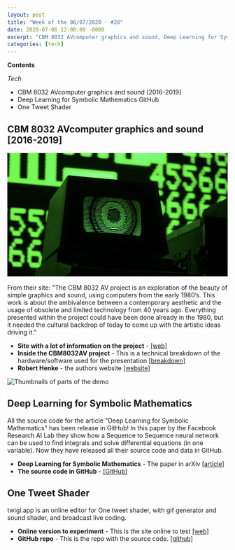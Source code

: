 ```yaml
---
layout: post
title: "Week of the 06/07/2020 - #28"
date: 2020-07-06 12:00:00 -0000
excerpt: "CBM 8032 AVcomputer graphics and sound, Deep Learning for Symbolic Mathematics GitHub, One Tweet Shader"
categories: [tech]
---
```


**Contents**

*Tech*

- CBM 8032 AVcomputer graphics and sound [2016-2019]
- Deep Learning for Symbolic Mathematics GitHub
- One Tweet Shader


## CBM 8032 AVcomputer graphics and sound [2016-2019]

![Computer art](/assets/imgs/2020-07-06/cbm8032av.jpg)

From their site: "The CBM 8032 AV project is an exploration of the beauty of simple graphics and sound, using computers from the early 1980’s. This work is about the ambivalence between a contemporary aesthetic and the usage of obsolete and limited technology from 40 years ago. Everything presented within the project could have been done already in the 1980, but it needed the cultural backdrop of today to come up with the artistic ideas driving it."

- **Site with a lot of information on the project** - [[web]](https://roberthenke.com/concerts/cbm8032av.html)
- **Inside the CBM8032AV project** - This is a technical breakdown of the hardware/software used for the presentation [[breakdown]](https://roberthenke.com/technology/inside8032av.html)
- **Robert Henke** - the authors website [[website]](https://roberthenke.com/)

![Thumbnails of parts of the demo](/assets/imgs/2020-07-06/cbm8032av-2.jpg)

## Deep Learning for Symbolic Mathematics

All the source code for the article "Deep Learning for Symbolic Mathematics" has been release in GitHub! In this paper by the Facebook Research AI Lab they show how a Sequence to Sequence neural network can be used to find integrals and solve differential equations (in one variable). Now they have released all their source code and data in GitHub.

- **Deep Learning for Symbolic Mathematics** - The paper in arXiv [[article]](https://arxiv.org/abs/1912.01412)
- **The source code in GitHub** - [[GitHub]](https://github.com/facebookresearch/SymbolicMathematics)

## One Tweet Shader

twigl.app is an online editor for One tweet shader, with gif generator and sound shader, and broadcast live coding.

- **Online version to experiment** - This is the site online to test [[web]](https://twigl.app/)
- **GitHub repo** - This is the repo with the source code. [[github]](https://github.com/doxas/twigl)

